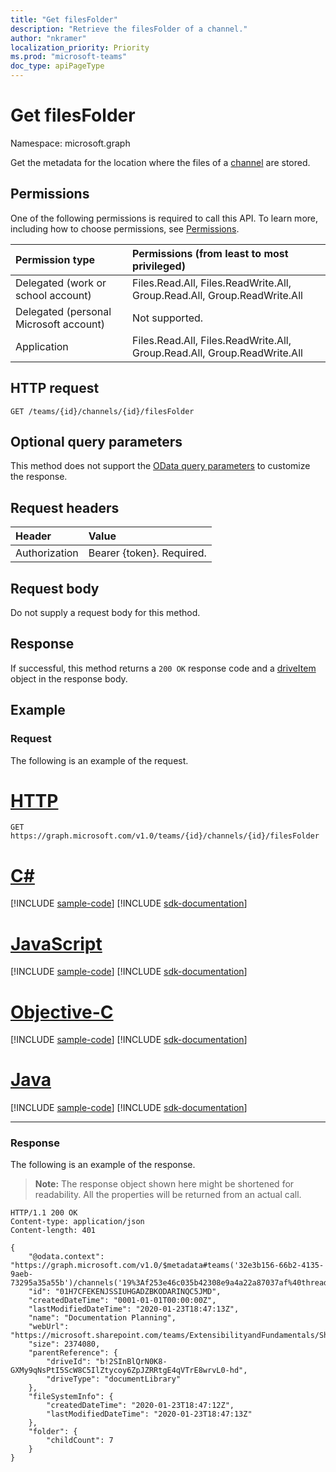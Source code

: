 ```yaml
---
title: "Get filesFolder"
description: "Retrieve the filesFolder of a channel."
author: "nkramer"
localization_priority: Priority
ms.prod: "microsoft-teams"
doc_type: apiPageType
---
```


# Get filesFolder

Namespace: microsoft.graph

Get the metadata for the location where the files of a [channel](../resources/channel.md) are stored. 

## Permissions
One of the following permissions is required to call this API. To learn more, including how to choose permissions, see [Permissions](/graph/permissions-reference).

|Permission type      | Permissions (from least to most privileged)              |
|:--------------------|:---------------------------------------------------------|
|Delegated (work or school account) | Files.Read.All, Files.ReadWrite.All, Group.Read.All, Group.ReadWrite.All |
|Delegated (personal Microsoft account) | Not supported.    |
|Application | Files.Read.All, Files.ReadWrite.All, Group.Read.All, Group.ReadWrite.All |


## HTTP request
<!-- { "blockType": "ignored" } -->
```http
GET /teams/{id}/channels/{id}/filesFolder
```

## Optional query parameters

This method does not support the [OData query parameters](/graph/query-parameters) to customize the response.

## Request headers
| Header       | Value |
|:---------------|:--------|
| Authorization  | Bearer {token}. Required.  |

## Request body
Do not supply a request body for this method.

## Response

If successful, this method returns a `200 OK` response code and a [driveItem](../resources/driveitem.md) object in the response body.

## Example
### Request

The following is an example of the request.

# [HTTP](#tab/http)
<!-- {
  "blockType": "request",
  "name": "get_filesFolder"
}-->
```msgraph-interactive
GET https://graph.microsoft.com/v1.0/teams/{id}/channels/{id}/filesFolder
```
# [C#](#tab/csharp)
[!INCLUDE [sample-code](../includes/snippets/csharp/get-filesfolder-csharp-snippets.md)]
[!INCLUDE [sdk-documentation](../includes/snippets/snippets-sdk-documentation-link.md)]

# [JavaScript](#tab/javascript)
[!INCLUDE [sample-code](../includes/snippets/javascript/get-filesfolder-javascript-snippets.md)]
[!INCLUDE [sdk-documentation](../includes/snippets/snippets-sdk-documentation-link.md)]

# [Objective-C](#tab/objc)
[!INCLUDE [sample-code](../includes/snippets/objc/get-filesfolder-objc-snippets.md)]
[!INCLUDE [sdk-documentation](../includes/snippets/snippets-sdk-documentation-link.md)]

# [Java](#tab/java)
[!INCLUDE [sample-code](../includes/snippets/java/get-filesfolder-java-snippets.md)]
[!INCLUDE [sdk-documentation](../includes/snippets/snippets-sdk-documentation-link.md)]

---

### Response

The following is an example of the response. 

>**Note:** The response object shown here might be shortened for readability. All the properties will be returned from an actual call.
<!-- {
  "blockType": "response",
  "truncated": true,
  "@odata.type": "microsoft.graph.team"
} -->
```http
HTTP/1.1 200 OK
Content-type: application/json
Content-length: 401

{
    "@odata.context": "https://graph.microsoft.com/v1.0/$metadata#teams('32e3b156-66b2-4135-9aeb-73295a35a55b')/channels('19%3Af253e46c035b42308e9a4a22a87037af%40thread.skype')/filesFolder/$entity",
    "id": "01H7CFEKENJSSIUHGADZBKODARINQC5JMD",
    "createdDateTime": "0001-01-01T00:00:00Z",
    "lastModifiedDateTime": "2020-01-23T18:47:13Z",
    "name": "Documentation Planning",
    "webUrl": "https://microsoft.sharepoint.com/teams/ExtensibilityandFundamentals/Shared%20Documents/Documentation%20Planning",
    "size": 2374080,
    "parentReference": {
        "driveId": "b!2SInBlQrN0K8-GXMy9qNsPtI5ScW8C5IlZtycoy6ZpJZRRtgE4qVTrE8wrvL0-hd",
        "driveType": "documentLibrary"
    },
    "fileSystemInfo": {
        "createdDateTime": "2020-01-23T18:47:12Z",
        "lastModifiedDateTime": "2020-01-23T18:47:13Z"
    },
    "folder": {
        "childCount": 7
    }
}
```

<!-- uuid: 8fcb5dbc-d5aa-4681-8e31-b001d5168d79
2015-10-25 14:57:30 UTC -->
<!-- {
  "type": "#page.annotation",
  "description": "Get filesFolder",
  "keywords": "",
  "section": "documentation",
  "tocPath": "",
  "suppressions": [
  ]
}-->

